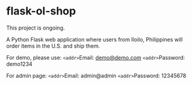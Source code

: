 # flask-ol-shop

This project is ongoing.

A Python Flask web application where users from Iloilo, Philippines will order items in the U.S. and ship them.

For demo, please use:
`<addr>`Email: demo@demo.com
`<addr>`Password: demo1234

For admin page:
`<addr>`Email: admin@admin
`<addr>`Password: 12345678
